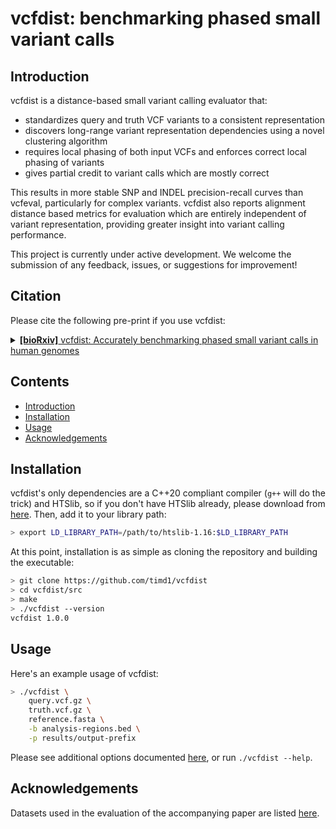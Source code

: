 # vcfdist: benchmarking phased small variant calls

<!-- [![DOI](https://zenodo.org/badge/365294513.svg)](https://zenodo.org/badge/latestdoi/365294513) -->

## Introduction
vcfdist is a distance-based small variant calling evaluator that:
- standardizes query and truth VCF variants to a consistent representation
- discovers long-range variant representation dependencies using a novel clustering algorithm
- requires local phasing of both input VCFs and enforces correct local phasing of variants
- gives partial credit to variant calls which are mostly correct

This results in more stable SNP and INDEL precision-recall curves than vcfeval, particularly for complex variants. vcfdist also reports alignment distance based metrics for evaluation which are entirely independent of variant representation, providing greater insight into variant calling performance.

This project is currently under active development. We welcome the submission of any feedback, issues, or suggestions for improvement!

## Citation
Please cite the following pre-print if you use vcfdist:

<details>
<summary>
<a href="https://www.biorxiv.org/content/early/2023/03/12/2023.03.10.532078"><b>[bioRxiv]</b> vcfdist: Accurately benchmarking phased small variant calls in human genomes</a>
</summary>

<pre>
@article {dunn2023vcfdist,
author = {Dunn, Tim and Narayanasamy, Satish},
title = {vcfdist: Accurately benchmarking phased small variant calls in human genomes},
elocation-id = {2023.03.10.532078},
year = {2023},
doi = {10.1101/2023.03.10.532078},
publisher = {Cold Spring Harbor Laboratory},
URL = {https://www.biorxiv.org/content/early/2023/03/12/2023.03.10.532078},
eprint = {https://biorxiv.org/content/early/2023/03/12/2023.03.10.532078.full.pdf},
journal = {bioRxiv}
}
</pre>
</details>

## Contents

* [Introduction](#introduction)
* [Installation](#installation)
* [Usage](#usage)
* [Acknowledgements](#acknowledgements)

## Installation

vcfdist's only dependencies are a C++20 compliant compiler (`g++` will do the trick) and HTSlib, so if you don't have HTSlib already, please download from <a href="http://www.htslib.org/">here</a>. Then, add it to your library path:
```bash
> export LD_LIBRARY_PATH=/path/to/htslib-1.16:$LD_LIBRARY_PATH
```
At this point, installation is as simple as cloning the repository and building the executable:

```bash
> git clone https://github.com/timd1/vcfdist
> cd vcfdist/src
> make
> ./vcfdist --version
vcfdist 1.0.0
```


## Usage

Here's an example usage of vcfdist:

```bash
> ./vcfdist \
    query.vcf.gz \
    truth.vcf.gz \
    reference.fasta \
    -b analysis-regions.bed \
    -p results/output-prefix
```
Please see additional options documented <a href="./src/README.md">here</a>, or run `./vcfdist --help`.


## Acknowledgements
Datasets used in the evaluation of the accompanying paper are listed <a href="./data/README.md">here</a>.
